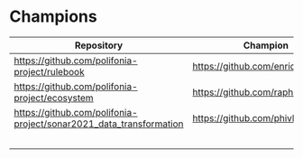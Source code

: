 # Champions

| Repository                                                                        | Champion                                                       |
| --------------------------------------------------------------------------------- | -------------------------------------------------------------- |
| https://github.com/polifonia-project/rulebook                                     | https://github.com/enridaga                                    |
| https://github.com/polifonia-project/ecosystem                                    | https://github.com/raphaelfournier                             |
| https://github.com/polifonia-project/sonar2021_data_transformation                | https://github.com/phivk                                       |
|                                                                                   |                                                                |
|                                                                                   |                                                                |
|                                                                                   |                                                                |
|                                                                                   |                                                                |
|                                                                                   |                                                                |


